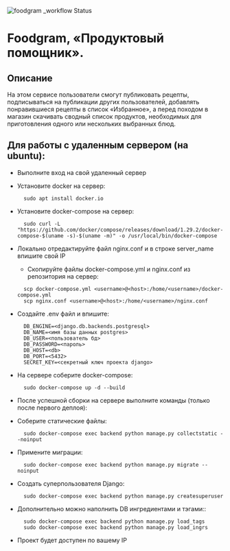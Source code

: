 ![foodgram _workflow Status](https://github.com/guryaidemon/foodgram-project-react/actions/workflows/foodgram_workflow.yml/badge.svg?branch=master&event=push)

# Foodgram, «Продуктовый помощник».

## Описание 
На этом сервисе пользователи смогут публиковать рецепты,
подписываться на публикации других пользователей,
добавлять понравившиеся рецепты в список «Избранное»,
а перед походом в магазин скачивать сводный список продуктов,
необходимых для приготовления одного или нескольких выбранных блюд.

## Для работы с удаленным сервером (на ubuntu):
* Выполните вход на свой удаленный сервер

* Установите docker на сервер:
  ```
    sudo apt install docker.io 
  ```
* Установите docker-compose на сервер:
  ```
    sudo curl -L "https://github.com/docker/compose/releases/download/1.29.2/docker-compose-$(uname -s)-$(uname -m)" -o /usr/local/bin/docker-compose
  ```
* Локально отредактируйте файл nginx.conf и в строке server_name впишите свой IP
  * Скопируйте файлы docker-compose.yml и nginx.conf из репозитория на сервер:
  ```
    scp docker-compose.yml <username>@<host>:/home/<username>/docker-compose.yml
    scp nginx.conf <username>@<host>:/home/<username>/nginx.conf
  ```

* Cоздайте .env файл и впишите:
  ```
    DB_ENGINE=<django.db.backends.postgresql>
    DB_NAME=<имя базы данных postgres>
    DB_USER=<пользователь бд>
    DB_PASSWORD=<пароль>
    DB_HOST=<db>
    DB_PORT=<5432>
    SECRET_KEY=<секретный ключ проекта django>
  ```
  
* На сервере соберите docker-compose:
  ```
    sudo docker-compose up -d --build
  ```
* После успешной сборки на сервере выполните команды (только после первого деплоя):

- Соберите статические файлы:
  ```
    sudo docker-compose exec backend python manage.py collectstatic --noinput
  ```
- Примените миграции:
  ```
    sudo docker-compose exec backend python manage.py migrate --noinput
  ```
- Создать суперпользователя Django:
  ```
    sudo docker-compose exec backend python manage.py createsuperuser
  ```
- Дополнительно можно наполнить DB ингредиентами и тэгами::  
  ```
    sudo docker-compose exec backend python manage.py load_tags
    sudo docker-compose exec backend python manage.py load_ingrs
  ```

- Проект будет доступен по вашему IP

